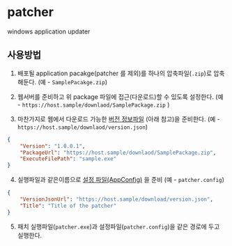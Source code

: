 ﻿# patcher
windows application updater

## 사용방법

1. 배포될 application pacakge(patcher 를 제외)를 하나의 압축파일(`.zip`)로 압축해둔다. (예 - `SamplePacakge.zip`)

2. 웹서버를 준비하고 위 package 파일에 접근(다운로드)할 수 있도록 설정한다. (예 - `https://host.sample/downlaod/SamplePackage.zip` )

3. 마찬가지로 웹에서 다운로드 가능한
[버전 정보파일](https://github.com/alkee/patcher/blob/748d5b32bdedcc03d1cd32eeefd5541b6a19af7d/Patcher/AppConfig.cs#L36)
(아래 참고)을 준비한다. (예 - `https://host.sample/downlaod/version.json`)

```json
{
	"Version": "1.0.0.1",
	"PackageUrl": "https://host.sample/downlaod/SamplePackage.zip",
	"ExecuteFilePath": "sample.exe"
}
```

4. 실행파일과 같은이름으로 [설정 파일(AppConfig)](https://github.com/alkee/patcher/blob/748d5b32bdedcc03d1cd32eeefd5541b6a19af7d/Patcher/AppConfig.cs#L7)
을 준비 (예 - `patcher.config`)

```json
{
	"VersionJsonUrl": "https://host.sample/download/version.json",
	"Title": "Title of the patcher"
}
```

5. 패치 실행파일(`patcher.exe`)과 설정파일(`patcher.config`)을 같은 경로에 두고 실행한다.
